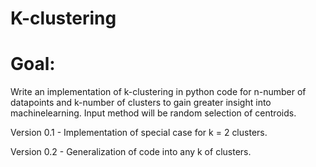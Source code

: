 # K-clustering
# Goal: 
Write an implementation of k-clustering in python code for n-number of datapoints and k-number of clusters to gain greater insight into machinelearning. Input method will be random selection of centroids.

Version 0.1 - Implementation of special case for k = 2 clusters.

Version 0.2 - Generalization of code into any k of clusters.
